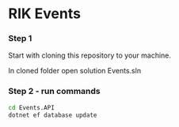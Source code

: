 # RIK Events

### Step 1

Start with cloning this repository to your machine.

In cloned folder open solution Events.sln

### Step 2 - run commands

```bash
cd Events.API
dotnet ef database update
```
